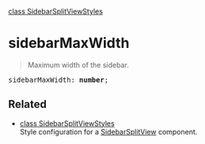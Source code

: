 [class SidebarSplitViewStyles](SidebarSplitViewStyles.md)

# sidebarMaxWidth

> Maximum width of the sidebar.

<pre class="docgen_signature">sidebarMaxWidth: <b>number</b>;</pre>

## Related

- [<!--{ref:class}-->class SidebarSplitViewStyles](SidebarSplitViewStyles.md) \
    Style configuration for a [SidebarSplitView](SidebarSplitView.md) component.
